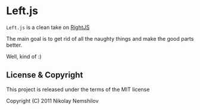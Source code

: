 # Left.js

`Left.js` is a clean take on [RightJS](http://rightjs.org)

The main goal is to get rid of all the naughty things and make the
good parts better.

Well, kind of :)


## License & Copyright

This project is released under the terms of the MIT license

Copyright (C) 2011 Nikolay Nemshilov